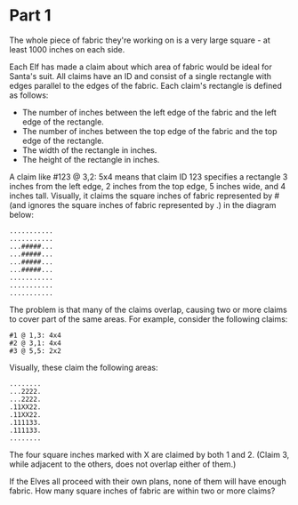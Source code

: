 Part 1
======

The whole piece of fabric they're working on is a very large square - at
least 1000 inches on each side.

Each Elf has made a claim about which area of fabric would be ideal
for Santa's suit. All claims have an ID and consist of a single
rectangle with edges parallel to the edges of the fabric. Each
claim's rectangle is defined as follows:

  - The number of inches between the left edge of the fabric and the
    left edge of the rectangle.
  - The number of inches between the top edge of the fabric and the
    top edge of the rectangle.
  - The width of the rectangle in inches.
  - The height of the rectangle in inches.

A claim like #123 @ 3,2: 5x4 means that claim ID 123 specifies a
rectangle 3 inches from the left edge, 2 inches from the top edge,
5 inches wide, and 4 inches tall. Visually, it claims the square
inches of fabric represented by # (and ignores the square inches
of fabric represented by .) in the diagram below:

    ...........
    ...........
    ...#####...
    ...#####...
    ...#####...
    ...#####...
    ...........
    ...........
    ...........

The problem is that many of the claims overlap, causing two or more
claims to cover part of the same areas. For example, consider the
following claims:

    #1 @ 1,3: 4x4
    #2 @ 3,1: 4x4
    #3 @ 5,5: 2x2

Visually, these claim the following areas:

    ........
    ...2222.
    ...2222.
    .11XX22.
    .11XX22.
    .111133.
    .111133.
    ........

The four square inches marked with X are claimed by both 1 and 2.
(Claim 3, while adjacent to the others, does not overlap either of
them.)

If the Elves all proceed with their own plans, none of them will
have enough fabric. How many square inches of fabric are within two
or more claims?
